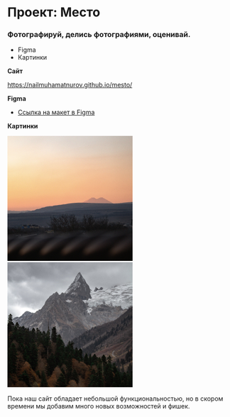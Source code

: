 ﻿# Проект: Место

### Фотографируй, делись фотографиями, оценивай.

* Figma
* Картинки

**Сайт**

https://nailmuhamatnurov.github.io/mesto/

**Figma**

* [Ссылка на макет в Figma](https://www.figma.com/file/2cn9N9jSkmxD84oJik7xL7/JavaScript.-Sprint-4?node-id=0%3A1)

**Картинки**

![Image alt](https://github.com/NailMuhamatnurov/mesto/raw/main/images/element-elbrus.jpg)
![Image alt](https://github.com/NailMuhamatnurov/mesto/raw/main/images/element-dombai.jpg)

Пока наш сайт обладает небольшой функциональностью, но в скором времени мы добавим много новых возможностей и фишек. 
